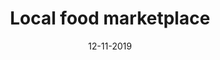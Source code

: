 ---
title: Local food marketplace

description: middleware for generatiing usage repots for Internet of Thiunges devvices.

date: 12-11-2019

tags:
   - Go
   - Node.js
   - RabbitMq
---